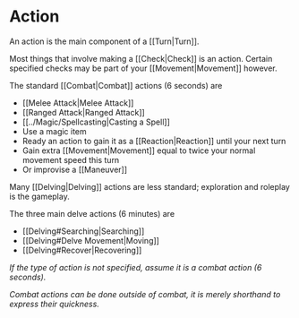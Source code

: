 # Action

An action is the main component of a [[Turn\|Turn]]. 

Most things that involve making a [[Check\|Check]] is an action. 
	Certain specified checks may be part of your [[Movement\|Movement]] however.

The standard [[Combat\|Combat]] actions (6 seconds) are
- [[Melee Attack\|Melee Attack]]
- [[Ranged Attack\|Ranged Attack]]
- [[../Magic/Spellcasting\|Casting a Spell]]
- Use a magic item
- Ready an action to gain it as a [[Reaction\|Reaction]] until your next turn
- Gain extra [[Movement\|Movement]] equal to twice your normal movement speed this turn
- Or improvise a [[Maneuver]] 

Many [[Delving\|Delving]] actions are less standard; exploration and roleplay is the gameplay.

The three main delve actions (6 minutes) are
- [[Delving#Searching|Searching]]
- [[Delving#Delve Movement|Moving]]
- [[Delving#Recover|Recovering]]


*If the type of action is not specified, assume it is a combat action (6 seconds).* 

*Combat actions can be done outside of combat, it is merely shorthand to express their quickness.* 